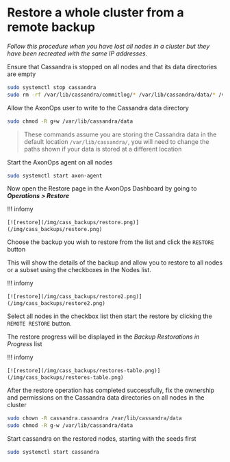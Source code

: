 # Restore a whole cluster from a remote backup

*Follow this procedure when you have lost all nodes in a cluster but they have been recreated with the same IP addresses.*

Ensure that Cassandra is stopped on all nodes and that its data directories are empty

```bash
sudo systemctl stop cassandra
sudo rm -rf /var/lib/cassandra/commitlog/* /var/lib/cassandra/data/* /var/lib/cassandra/hints/* /var/lib/cassandra/saved_caches/*
```

Allow the AxonOps user to write to the Cassandra data directory
```bash
sudo chmod -R g+w /var/lib/cassandra/data
```

> These commands assume you are storing the Cassandra data in the default location `/var/lib/cassandra/`, you will
> need to change the paths shown if your data is stored at a different location

Start the AxonOps agent on all nodes
```bash
sudo systemctl start axon-agent
```

Now open the Restore page in the AxonOps Dashboard by going to ***Operations > Restore***

!!! infomy

    [![restore](/img/cass_backups/restore.png)](/img/cass_backups/restore.png)

Choose the backup you wish to restore from the list and click the `RESTORE` button

This will show the details of the backup and allow you to restore to all nodes or a subset using the checkboxes in the Nodes list.

!!! infomy

    [![restore](/img/cass_backups/restore2.png)](/img/cass_backups/restore2.png)

Select all nodes in the checkbox list then start the restore by clicking the `REMOTE RESTORE` button.

The restore progress will be displayed in the *Backup Restorations in Progress* list

!!! infomy

    [![restore](/img/cass_backups/restores-table.png)](/img/cass_backups/restores-table.png)

After the restore operation has completed successfully, fix the ownership and permissions on the Cassandra data 
directories on all nodes in the cluster
```bash
sudo chown -R cassandra.cassandra /var/lib/cassandra/data
sudo chmod -R g-w /var/lib/cassandra/data
```

Start cassandra on the restored nodes, starting with the seeds first
```bash
sudo systemctl start cassandra
```
